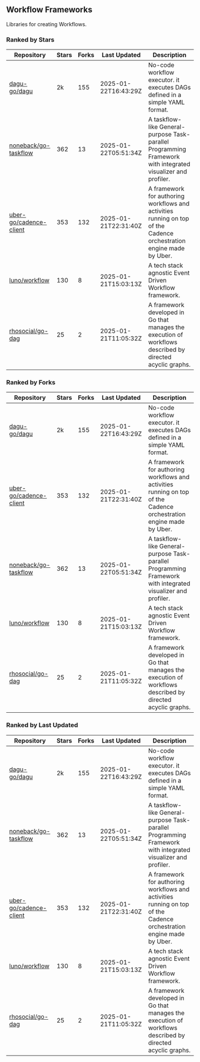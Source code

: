 ## Workflow Frameworks

Libraries for creating Workflows.

### Ranked by Stars

| Repository | Stars | Forks | Last Updated | Description | 
|------------|-------|-------|--------------|-------------|
| [dagu-go/dagu](https://github.com/dagu-go/dagu) | 2k | 155 | 2025-01-22T16:43:29Z |  No-code workflow executor. it executes DAGs defined in a simple YAML format. |
| [noneback/go-taskflow](https://github.com/noneback/go-taskflow) | 362 | 13 | 2025-01-22T05:51:34Z |  A taskflow-like General-purpose Task-parallel Programming Framework with integrated visualizer and profiler. |
| [uber-go/cadence-client](https://github.com/uber-go/cadence-client) | 353 | 132 | 2025-01-21T22:31:40Z |  A framework for authoring workflows and activities running on top of the Cadence orchestration engine made by Uber. |
| [luno/workflow](https://github.com/luno/workflow) | 130 | 8 | 2025-01-21T15:03:13Z |  A tech stack agnostic Event Driven Workflow framework. |
| [rhosocial/go-dag](https://github.com/rhosocial/go-dag) | 25 | 2 | 2025-01-21T11:05:32Z |  A framework developed in Go that manages the execution of workflows described by directed acyclic graphs. |

### Ranked by Forks

| Repository | Stars | Forks | Last Updated | Description | 
|------------|-------|-------|--------------|-------------|
| [dagu-go/dagu](https://github.com/dagu-go/dagu) | 2k | 155 | 2025-01-22T16:43:29Z |  No-code workflow executor. it executes DAGs defined in a simple YAML format. |
| [uber-go/cadence-client](https://github.com/uber-go/cadence-client) | 353 | 132 | 2025-01-21T22:31:40Z |  A framework for authoring workflows and activities running on top of the Cadence orchestration engine made by Uber. |
| [noneback/go-taskflow](https://github.com/noneback/go-taskflow) | 362 | 13 | 2025-01-22T05:51:34Z |  A taskflow-like General-purpose Task-parallel Programming Framework with integrated visualizer and profiler. |
| [luno/workflow](https://github.com/luno/workflow) | 130 | 8 | 2025-01-21T15:03:13Z |  A tech stack agnostic Event Driven Workflow framework. |
| [rhosocial/go-dag](https://github.com/rhosocial/go-dag) | 25 | 2 | 2025-01-21T11:05:32Z |  A framework developed in Go that manages the execution of workflows described by directed acyclic graphs. |

### Ranked by Last Updated

| Repository | Stars | Forks | Last Updated | Description | 
|------------|-------|-------|--------------|-------------|
| [dagu-go/dagu](https://github.com/dagu-go/dagu) | 2k | 155 | 2025-01-22T16:43:29Z |  No-code workflow executor. it executes DAGs defined in a simple YAML format. |
| [noneback/go-taskflow](https://github.com/noneback/go-taskflow) | 362 | 13 | 2025-01-22T05:51:34Z |  A taskflow-like General-purpose Task-parallel Programming Framework with integrated visualizer and profiler. |
| [uber-go/cadence-client](https://github.com/uber-go/cadence-client) | 353 | 132 | 2025-01-21T22:31:40Z |  A framework for authoring workflows and activities running on top of the Cadence orchestration engine made by Uber. |
| [luno/workflow](https://github.com/luno/workflow) | 130 | 8 | 2025-01-21T15:03:13Z |  A tech stack agnostic Event Driven Workflow framework. |
| [rhosocial/go-dag](https://github.com/rhosocial/go-dag) | 25 | 2 | 2025-01-21T11:05:32Z |  A framework developed in Go that manages the execution of workflows described by directed acyclic graphs. |

